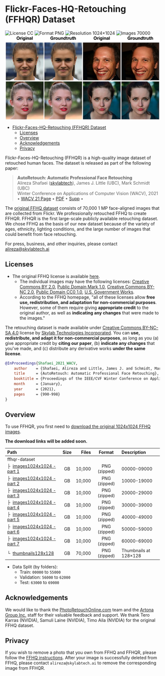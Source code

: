 # Flickr-Faces-HQ-Retouching (FFHQR) Dataset

![License CC](https://img.shields.io/badge/license-CC-green.svg?style=plastic)
![Format PNG](https://img.shields.io/badge/format-PNG-green.svg?style=plastic)
![Resolution 1024&times;1024](https://img.shields.io/badge/resolution-1024&times;1024-green.svg?style=plastic)
![Images 70000](https://img.shields.io/badge/images-70,000-green.svg?style=plastic)
![Teaser image](./ffhqr-teaser.jpg)

- [Flickr-Faces-HQ-Retouching (FFHQR) Dataset](#flickr-faces-hq-retouching-ffhqr-dataset)
  - [Licenses](#licenses)
  - [Overview](#overview)
  - [Acknowledgements](#acknowledgements)
  - [Privacy](#privacy)

Flickr-Faces-HQ-Retouching (FFHQR) is a high-quality image dataset of retouched human faces. The dataset is released as part of the following paper:

> **AutoRetouch: Automatic Professional Face Retouching**<br>
> Alireza Shafaei ([skylabtech](https://research.skylabtech.ai)), James J. Little (UBC), Mark Schmidt (UBC)<br>
> Winter Conference on Applications of Computer Vision (WACV), 2021<br>
> • [WACV 21 Page](https://openaccess.thecvf.com/content/WACV2021/html/Shafaei_AutoRetouch_Automatic_Professional_Face_Retouching_WACV_2021_paper.html)
> • [PDF](https://openaccess.thecvf.com/content/WACV2021/papers/Shafaei_AutoRetouch_Automatic_Professional_Face_Retouching_WACV_2021_paper.pdf)
> • [Supp](https://openaccess.thecvf.com/content/WACV2021/supplemental/Shafaei_AutoRetouch_Automatic_Professional_WACV_2021_supplemental.pdf) •

The [original FFHQ dataset](https://github.com/NVlabs/ffhq-dataset) consists of 70,000 1 MP face-aligned images that are collected from Flickr. We professionally retouched FFHQ to create FFHQR. FFHQR is the first large-scale publicly available retouching dataset. We chose FFHQ as the basis of our new dataset because of the variety of ages, ethnicity, lighting conditions, and the large number of images that could benefit from face retouching.

For press, business, and other inquiries, please contact [alireza@skylabtech.ai](mailto:alireza@skylabtech.ai)

## Licenses

- The original FFHQ license is available [here](https://github.com/NVlabs/ffhq-dataset).
  - The individual images may have the following licenses: [Creative Commons BY 2.0](https://creativecommons.org/licenses/by/2.0/), [Public Domain Mark 1.0](https://creativecommons.org/publicdomain/mark/1.0/), [Creative Commons BY-NC 2.0](https://creativecommons.org/licenses/by-nc/2.0/), [Public Domain CC0 1.0](https://creativecommons.org/publicdomain/zero/1.0/), [U.S. Government Works](http://www.usa.gov/copyright.shtml).
  - According to the FFHQ homepage, "all of these licenses allow **free use, redistribution, and adaptation for non-commercial purposes**. However, some of them require giving **appropriate credit** to the original author, as well as **indicating any changes** that were made to the images."

The retouching dataset is made available under [Creative Commons BY-NC-SA 4.0](https://creativecommons.org/licenses/by-nc-sa/4.0/) license by [Skylab Technologies Incorporated](https://skylabtech.ai). You can **use, redistribute, and adapt it for non-commercial purposes**, as long as you (a) give appropriate credit by **citing our paper**, (b) **indicate any changes** that you've made, and (c) distribute any derivative works **under the same license**.

```bibtex
@InProceedings{Shafaei_2021_WACV,
    author    = {Shafaei, Alireza and Little, James J. and Schmidt, Mark},
    title     = {AutoRetouch: Automatic Professional Face Retouching},
    booktitle = {Proceedings of the IEEE/CVF Winter Conference on Applications of Computer Vision (WACV)},
    month     = {January},
    year      = {2021},
    pages     = {990-998}
}
```

## Overview

To use FFHQR, you first need to [download the original 1024x1024 FFHQ images](https://github.com/NVlabs/ffhq-dataset).

**The download links will be added soon.**

| Path | Size | Files | Format | Description |
| :--- | :--: | ----: | :----: | :----------
| ffhqr-dataset |  |  | |
| &boxvr;&nbsp; [images1024x1024 - part 1]() |  GB | 10,000 | PNG (zipped) | 00000-09000
| &boxvr;&nbsp; [images1024x1024 - part 2]() |  GB | 10,000 | PNG (zipped) | 10000-19000
| &boxvr;&nbsp; [images1024x1024 - part 3]() |  GB | 10,000 | PNG (zipped) | 20000-29000
| &boxvr;&nbsp; [images1024x1024 - part 4]() |  GB | 10,000 | PNG (zipped) | 30000-39000
| &boxvr;&nbsp; [images1024x1024 - part 5]() |  GB | 10,000 | PNG (zipped) | 40000-49000
| &boxvr;&nbsp; [images1024x1024 - part 6]() |  GB | 10,000 | PNG (zipped) | 50000-59000
| &boxvr;&nbsp; [images1024x1024 - part 7]() |  GB | 10,000 | PNG (zipped) | 60000-69000
| &boxur;&nbsp; [thumbnails128x128]() | GB | 70,000 | PNG (zipped) | Thumbnails at 128&times;128

- Data Split (by folders):
  - Train: `00000` to `55000`
  - Validation: `56000` to `62000`
  - Test: `63000` to `69000`

## Acknowledgements

We would like to thank the [PhotoRetouchOnline.com](http://PhotoRetouchOnline.com) team and the [Artona Group Inc.](https://www.artona.com/) staff for their valuable feedback and support. We thank Tero Karras (NVIDIA), Samuli Laine (NVIDIA), Timo Aila (NVIDIA) for the original FFHQ dataset.

## Privacy

If you wish to remove a photo that you own from FFHQ and FFHQR, please follow the [FFHQ instructions](https://github.com/NVlabs/ffhq-dataset#privacy). After your image is successfully deleted from FFHQ, please contact `alireza@skylabtech.ai` to remove the corresponding image from FFHQR.
